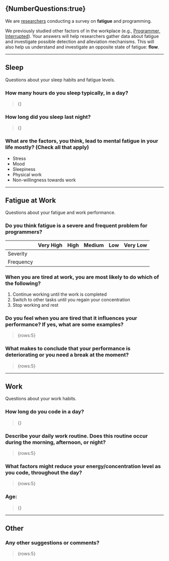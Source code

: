 {NumberQuestions:true}
-----------
We are [researchers](http://www.chrisparnin.me) conducting a survey on **fatigue** and programming.  

We previously studied other factors of in the workplace (e.g., [Programmer, Interrupted](http://blog.ninlabs.com/2013/01/programmer-interrupted/)).  Your answers will help researchers gather data about fatigue and investigate possible detection and alleviation mechanisms.  This will also help us understand and investigate an opposite state of fatigue: **flow**.

<hr/>

## Sleep

Questions about your sleep habits and fatigue levels.

### How many hours do you sleep typically, in a day?
> {}

### How long did you sleep last night?
> {}

### What are the factors, you think, lead to mental fatigue in your life mostly? (Check all that apply)

* Stress
* Mood
* Sleepiness
* Physical work
* Non-willingness towards work

<hr/>

## Fatigue at Work
Questions about your fatigue and work performance.

### Do you think fatigue is a severe and frequent problem for programmers?
|                       | Very High | High  | Medium | Low | Very Low |
| -----------------| ----------- | --------- |------------|------|--------------|
| Severity        |    |   |   |   | |
| Frequency    |   |   |   |   |  |
### When you are tired at work, you are most likely to do which of the following?

1. Continue working until the work is completed
2. Switch to other tasks until you regain your concentration
3. Stop working and rest

### Do you feel when you are tired that it influences your performance? If yes, what are some examples?
> {rows:5}

### What makes to conclude that your performance is deteriorating or you need a break at the moment?
> {rows:5}

<hr/>

## Work
Questions about your work habits.

### How long do you code in a day?
> {}

### Describe your daily work routine.  Does this routine occur during the morning, afternoon, or night? 
> {rows:5}
    
### What factors might reduce your energy/concentration level as you code, throughout the day?
> {rows:5}

### Age:
> {}

<hr/>

## Other

### Any other suggestions or comments?
> {rows:5}

